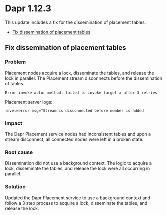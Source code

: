 # Dapr 1.12.3

This update includes a fix for the dissemination of placement tables.
  - [Fix dissemination of placement tables](https://github.com/dapr/dapr/issues/7193)

## Fix dissemination of placement tables

### Problem

Placement nodes acquire a lock, disseminate the tables, and release the lock in parallel. The Placement stream disconnects before the dissemination of tables.

```
Error invoke actor method: failed to invoke target x after 3 retries
```

Placement server logs:
```
level=error msg="Stream is disconnected before member is added
```

### Impact

The Dapr Placement service nodes had inconsistent tables and upon a stream disconnect, all connected nodes were left in a broken state.

### Root cause

Dissemination did not use a background context. The logic to acquire a lock, disseminate the tables, and release the lock were all occurring in parallel.

### Solution

Updated the Dapr Placement service to use a background context and follow a 3 step process to acquire a lock, disseminate the tables, and release the lock.

